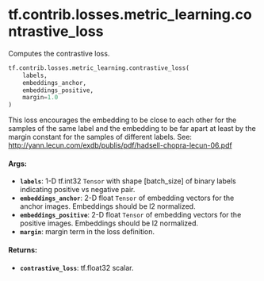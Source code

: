 <div itemscope itemtype="http://developers.google.com/ReferenceObject">
<meta itemprop="name" content="tf.contrib.losses.metric_learning.contrastive_loss" />
<meta itemprop="path" content="Stable" />
</div>

# tf.contrib.losses.metric_learning.contrastive_loss

Computes the contrastive loss.

``` python
tf.contrib.losses.metric_learning.contrastive_loss(
    labels,
    embeddings_anchor,
    embeddings_positive,
    margin=1.0
)
```

<!-- Placeholder for "Used in" -->

This loss encourages the embedding to be close to each other for
  the samples of the same label and the embedding to be far apart at least
  by the margin constant for the samples of different labels.
See: http://yann.lecun.com/exdb/publis/pdf/hadsell-chopra-lecun-06.pdf

#### Args:


* <b>`labels`</b>: 1-D tf.int32 `Tensor` with shape [batch_size] of
  binary labels indicating positive vs negative pair.
* <b>`embeddings_anchor`</b>: 2-D float `Tensor` of embedding vectors for the anchor
  images. Embeddings should be l2 normalized.
* <b>`embeddings_positive`</b>: 2-D float `Tensor` of embedding vectors for the
  positive images. Embeddings should be l2 normalized.
* <b>`margin`</b>: margin term in the loss definition.


#### Returns:


* <b>`contrastive_loss`</b>: tf.float32 scalar.